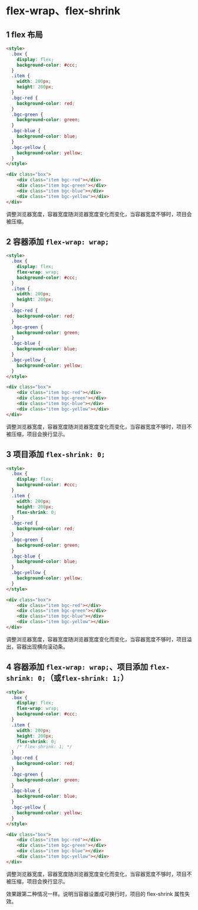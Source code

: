 # flex-wrap、flex-shrink

## 1 flex 布局

```html
<style>
  .box {
    display: flex;
    background-color: #ccc;
  }
  .item {
    width: 200px;
    height: 200px;
  }
  .bgc-red {
    background-color: red;
  }
  .bgc-green {
    background-color: green;
  }
  .bgc-blue {
    background-color: blue;
  }
  .bgc-yellow {
    background-color: yellow;
  }
</style>

<div class="box">
    <div class="item bgc-red"></div>
    <div class="item bgc-green"></div>
    <div class="item bgc-blue"></div>
    <div class="item bgc-yellow"></div>
</div>
```

调整浏览器宽度，容器宽度随浏览器宽度变化而变化，当容器宽度不够时，项目会被压缩。

## 2 容器添加 `flex-wrap: wrap;`

```html
<style>
  .box {
    display: flex;
    flex-wrap: wrap;
    background-color: #ccc;
  }
  .item {
    width: 200px;
    height: 200px;
  }
  .bgc-red {
    background-color: red;
  }
  .bgc-green {
    background-color: green;
  }
  .bgc-blue {
    background-color: blue;
  }
  .bgc-yellow {
    background-color: yellow;
  }
</style>

<div class="box">
    <div class="item bgc-red"></div>
    <div class="item bgc-green"></div>
    <div class="item bgc-blue"></div>
    <div class="item bgc-yellow"></div>
</div>
```

调整浏览器宽度，容器宽度随浏览器宽度变化而变化，当容器宽度不够时，项目不被压缩，项目会换行显示。

## 3 项目添加 `flex-shrink: 0;`

```html
<style>
  .box {
    display: flex;
    background-color: #ccc;
  }
  .item {
    width: 200px;
    height: 200px;
    flex-shrink: 0;
  }
  .bgc-red {
    background-color: red;
  }
  .bgc-green {
    background-color: green;
  }
  .bgc-blue {
    background-color: blue;
  }
  .bgc-yellow {
    background-color: yellow;
  }
</style>

<div class="box">
    <div class="item bgc-red"></div>
    <div class="item bgc-green"></div>
    <div class="item bgc-blue"></div>
    <div class="item bgc-yellow"></div>
</div>
```

调整浏览器宽度，容器宽度随浏览器宽度变化而变化，当容器宽度不够时，项目溢出，容器出现横向滚动条。

## 4 容器添加 `flex-wrap: wrap;`、项目添加 `flex-shrink: 0;`（或`flex-shrink: 1;`）

```html
<style>
  .box {
    display: flex;
    flex-wrap: wrap;
    background-color: #ccc;
  }
  .item {
    width: 200px;
    height: 200px;
    flex-shrink: 0;
    /* flex-shrink: 1; */
  }
  .bgc-red {
    background-color: red;
  }
  .bgc-green {
    background-color: green;
  }
  .bgc-blue {
    background-color: blue;
  }
  .bgc-yellow {
    background-color: yellow;
  }
</style>

<div class="box">
    <div class="item bgc-red"></div>
    <div class="item bgc-green"></div>
    <div class="item bgc-blue"></div>
    <div class="item bgc-yellow"></div>
</div>
```

调整浏览器宽度，容器宽度随浏览器宽度变化而变化，当容器宽度不够时，项目不被压缩，项目会换行显示。

效果跟第二种情况一样。说明当容器设置成可换行时，项目的 flex-shrink 属性失效。